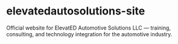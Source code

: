 # elevatedautosolutions-site
Official website for ElevatED Automotive Solutions LLC — training, consulting, and technology integration for the automotive industry.
